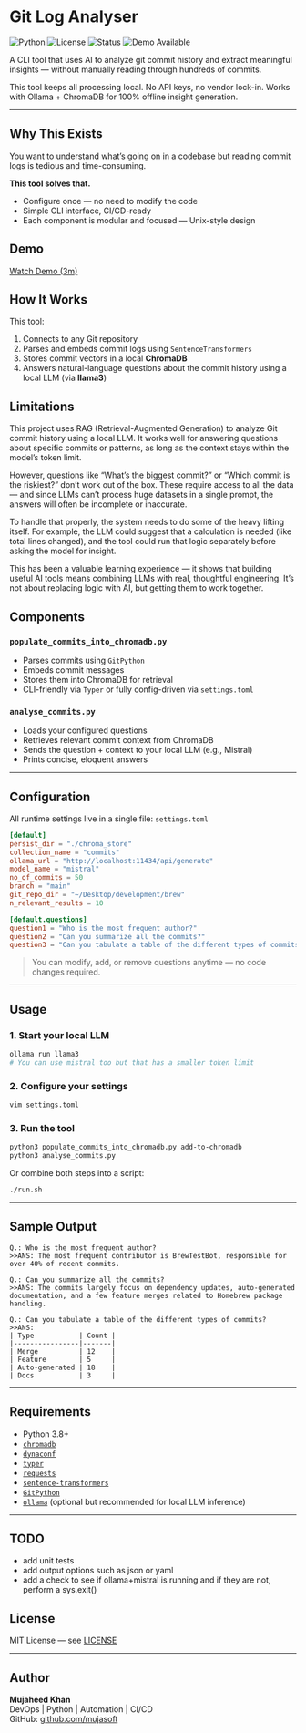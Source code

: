 # Git Log Analyser
![Python](https://img.shields.io/badge/python-3.8+-blue)
![License](https://img.shields.io/github/license/mujasoft/git_log_analyser)
![Status](https://img.shields.io/badge/status-WIP-orange)
![Demo Available](https://img.shields.io/badge/demo-available-green)

A CLI tool that uses AI to analyze git commit history and extract meaningful insights — without manually reading through hundreds of commits.

This tool keeps all processing local. No API keys, no vendor lock-in. Works with Ollama + ChromaDB for 100% offline insight generation.

---

## Why This Exists

You want to understand what’s going on in a codebase but reading commit logs is tedious and time-consuming.

**This tool solves that.**

- Configure once — no need to modify the code
- Simple CLI interface, CI/CD-ready
- Each component is modular and focused — Unix-style design

## Demo
[Watch Demo (3m)](./demo.mov)


## How It Works

This tool:
1. Connects to any Git repository
2. Parses and embeds commit logs using `SentenceTransformers`
3. Stores commit vectors in a local **ChromaDB**
4. Answers natural-language questions about the commit history using a local LLM (via **llama3**)


## Limitations
This project uses RAG (Retrieval-Augmented Generation) to analyze Git commit history using a local LLM. It works well for answering questions about specific commits or patterns, as long as the context stays within the model’s token limit.

However, questions like “What’s the biggest commit?” or “Which commit is the riskiest?” don’t work out of the box. These require access to all the data — and since LLMs can’t process huge datasets in a single prompt, the answers will often be incomplete or inaccurate.

To handle that properly, the system needs to do some of the heavy lifting itself. For example, the LLM could suggest that a calculation is needed (like total lines changed), and the tool could run that logic separately before asking the model for insight.

This has been a valuable learning experience — it shows that building useful AI tools means combining LLMs with real, thoughtful engineering. It’s not about replacing logic with AI, but getting them to work together.


##  Components

### `populate_commits_into_chromadb.py`
- Parses commits using `GitPython`
- Embeds commit messages
- Stores them into ChromaDB for retrieval
- CLI-friendly via `Typer` or fully config-driven via `settings.toml`

### `analyse_commits.py`
- Loads your configured questions
- Retrieves relevant commit context from ChromaDB
- Sends the question + context to your local LLM (e.g., Mistral)
- Prints concise, eloquent answers

---

## Configuration

All runtime settings live in a single file: `settings.toml`

```toml
[default]
persist_dir = "./chroma_store"
collection_name = "commits"
ollama_url = "http://localhost:11434/api/generate"
model_name = "mistral"
no_of_commits = 50
branch = "main"
git_repo_dir = "~/Desktop/development/brew"
n_relevant_results = 10

[default.questions]
question1 = "Who is the most frequent author?"
question2 = "Can you summarize all the commits?"
question3 = "Can you tabulate a table of the different types of commits?"
```

> You can modify, add, or remove questions anytime — no code changes required.

---

## Usage

### 1. Start your local LLM
```bash
ollama run llama3
# You can use mistral too but that has a smaller token limit
```

### 2. Configure your settings
```bash
vim settings.toml
```

### 3. Run the tool
```bash
python3 populate_commits_into_chromadb.py add-to-chromadb
python3 analyse_commits.py
```

Or combine both steps into a script:
```bash
./run.sh
```

---

## Sample Output

```text
Q.: Who is the most frequent author?
>>ANS: The most frequent contributor is BrewTestBot, responsible for over 40% of recent commits.

Q.: Can you summarize all the commits?
>>ANS: The commits largely focus on dependency updates, auto-generated documentation, and a few feature merges related to Homebrew package handling.

Q.: Can you tabulate a table of the different types of commits?
>>ANS:
| Type           | Count |
|----------------|-------|
| Merge          | 12    |
| Feature        | 5     |
| Auto-generated | 18    |
| Docs           | 3     |
```

---

## Requirements

- Python 3.8+
- [`chromadb`](https://pypi.org/project/chromadb/)
- [`dynaconf`](https://www.dynaconf.com/)
- [`typer`](https://typer.tiangolo.com/)
- [`requests`](https://docs.python-requests.org/en/master/)
- [`sentence-transformers`](https://www.sbert.net/)
- [`GitPython`](https://gitpython.readthedocs.io/en/stable/)
- [`ollama`](https://ollama.com) (optional but recommended for local LLM inference)

---

## TODO

- add unit tests
- add output options such as json or yaml
- add a check to see if ollama+mistral is running and if they are not, perform a sys.exit()

## License

MIT License — see [LICENSE](./LICENSE)

---

## Author

**Mujaheed Khan**  
DevOps | Python | Automation | CI/CD  
GitHub: [github.com/mujasoft](https://github.com/mujasoft)
